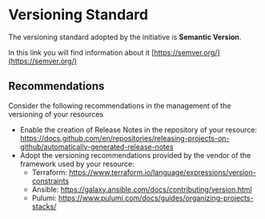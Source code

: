 # Versioning Standard

The versioning standard adopted by the initiative is **Semantic Version**.

In this link you will find information about it [https://semver.org/](https://semver.org/)

## Recommendations

Consider the following recommendations in the management of the versioning of your resources

- Enable the creation of Release Notes in the repository of your resource:
<https://docs.github.com/en/repositories/releasing-projects-on-github/automatically-generated-release-notes>
- Adopt the versioning recommendations provided by the vendor of the framework used by your resource:
  - Terraform: <https://www.terraform.io/language/expressions/version-constraints>
  - Ansible: <https://galaxy.ansible.com/docs/contributing/version.html>
  - Pulumi: <https://www.pulumi.com/docs/guides/organizing-projects-stacks/>
